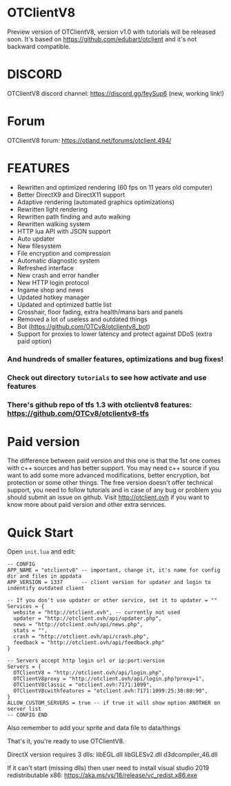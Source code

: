 # OTClientV8

Preview version of OTClientV8, version v1.0 with tutorials will be released soon.
It's based on https://github.com/edubart/otclient and it's not backward compatible.

# DISCORD
OTClientV8 discord channel: https://discord.gg/feySup6 (new, working link!)

# Forum
OTClientV8 forum: https://otland.net/forums/otclient.494/

# FEATURES
- Rewritten and optimized rendering (60 fps on 11 years old computer)
- Better DirectX9 and DirectX11 support
- Adaptive rendering (automated graphics optimizations)
- Rewritten light rendering
- Rewritten path finding and auto walking
- Rewritten walking system
- HTTP lua API with JSON support
- Auto updater
- New filesystem
- File encryption and compression
- Automatic diagnostic system
- Refreshed interface
- New crash and error handler
- New HTTP login protocol
- Ingame shop and news
- Updated hotkey manager
- Updated and optimized battle list
- Crosshair, floor fading, extra health/mana bars and panels
- Removed a lot of useless and outdated things
- Bot (https://github.com/OTCv8/otclientv8_bot)
- Support for proxies to lower latency and protect against DDoS (extra paid option)

### And hundreds of smaller features, optimizations and bug fixes!
### Check out directory `tutorials` to see how activate and use features

### There's github repo of tfs 1.3 with otclientv8 features: https://github.com/OTCv8/otclientv8-tfs

# Paid version
The difference between paid version and this one is that the 1st one comes with c++ sources and has better support.  You may need c++ source if you want to add some more advanced modifications, better encryption, bot protection or some other things. The free version doesn't offer technical support, you need to follow tutorials and in case of any bug or problem you should submit an issue on github. Visit http://otclient.ovh if you want to know more about paid version and other extra services.

# Quick Start

Open `init.lua` and edit:

```
-- CONFIG
APP_NAME = "otclientv8" -- important, change it, it's name for config dir and files in appdata
APP_VERSION = 1337      -- client version for updater and login to indentify outdated client

-- If you don't use updater or other service, set it to updater = ""
Services = {
  website = "http://otclient.ovh", -- currently not used
  updater = "http://otclient.ovh/api/updater.php",
  news = "http://otclient.ovh/api/news.php",
  stats = "",
  crash = "http://otclient.ovh/api/crash.php",
  feedback = "http://otclient.ovh/api/feedback.php"
}

-- Servers accept http login url or ip:port:version
Servers = {
  OTClientV8 = "http://otclient.ovh/api/login.php",
  OTClientV8proxy = "http://otclient.ovh/api/login.php?proxy=1",
  OTClientV8classic = "otclient.ovh:7171:1099",
  OTClientV8cwithfeatures = "otclient.ovh:7171:1099:25:30:80:90",
}
ALLOW_CUSTOM_SERVERS = true -- if true it will show option ANOTHER on server list
-- CONFIG END
```

Also remember to add your sprite and data file to data/things

That's it, you're ready to use OTClientV8.

DirectX version requires 3 dlls: libEGL.dll libGLESv2.dll d3dcompiler_46.dll

If it can't start (missing dlls) then user need to install visual studio 2019 redistributable x86: https://aka.ms/vs/16/release/vc_redist.x86.exe
